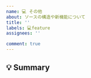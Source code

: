```yaml
---
name: 💻 その他
about: ソースの構造や新機能について
title: ''
labels: 💻feature
assignees: ''

comment: true
---
```


<!--
Issueありがとうございます!
まず初めに, Issueの重複を避けるために, そのIssueが既に報告されていないか確認してください.
-->

## 💡 Summary

<!-- どの箇所の何を，どう変えたいかを具体的にまとめてください -->
